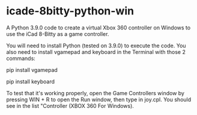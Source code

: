 # icade-8bitty-python-win
A Python 3.9.0 code to create a virtual Xbox 360 controller on Windows to use the iCad 8-Bitty as a game controller.

You will need to install Python (tested on 3.9.0) to execute the code. You also need to install vgamepad and keyboard in the Terminal with those 2 commands:

pip install vgamepad

pip install keyboard

To test that it's working properly, open the Game Controllers window by pressing WIN + R to open the Run window, then type in joy.cpl.
You should see in the list "Controller (XBOX 360 For Windows).
